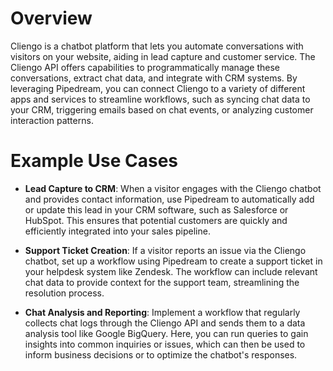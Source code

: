 # Overview

Cliengo is a chatbot platform that lets you automate conversations with visitors on your website, aiding in lead capture and customer service. The Cliengo API offers capabilities to programmatically manage these conversations, extract chat data, and integrate with CRM systems. By leveraging Pipedream, you can connect Cliengo to a variety of different apps and services to streamline workflows, such as syncing chat data to your CRM, triggering emails based on chat events, or analyzing customer interaction patterns.

# Example Use Cases

- **Lead Capture to CRM**: When a visitor engages with the Cliengo chatbot and provides contact information, use Pipedream to automatically add or update this lead in your CRM software, such as Salesforce or HubSpot. This ensures that potential customers are quickly and efficiently integrated into your sales pipeline.

- **Support Ticket Creation**: If a visitor reports an issue via the Cliengo chatbot, set up a workflow using Pipedream to create a support ticket in your helpdesk system like Zendesk. The workflow can include relevant chat data to provide context for the support team, streamlining the resolution process.

- **Chat Analysis and Reporting**: Implement a workflow that regularly collects chat logs through the Cliengo API and sends them to a data analysis tool like Google BigQuery. Here, you can run queries to gain insights into common inquiries or issues, which can then be used to inform business decisions or to optimize the chatbot's responses.
